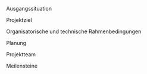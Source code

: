 Ausgangssituation
		
Projektziel
		
Organisatorische und technische Rahmenbedingungen
		
Planung
		

			
Projektteam
			
Meilensteine
